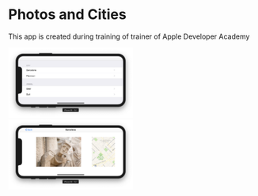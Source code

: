 # Photos and Cities

This app is created during training of trainer of Apple Developer Academy

<img src="screenshots/01.png" width="50%">  
<img src="screenshots/02.png" width="50%">
